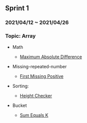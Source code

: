 ## Sprint 1 
### 2021/04/12 ~ 2021/04/26
### Topic: Array

- Math
  - [Maximum Absolute Difference](https://github.com/hienmv/SDE-HOI-problem-solving/blob/master/Array/Array-Math/Maximum-Absolute-Difference.md)

- Missing-repeated-number
  - [First Missing Positive](https://github.com/hienmv/SDE-HOI-problem-solving/blob/master/Array/Missing-number/first-missing-positive.md)

- Sorting:
  - [Height Checker](https://github.com/hienmv/SDE-HOI-problem-solving/blob/master/Array/Sorting/height-checker.md)

- Bucket
  - [Sum Equals K](https://github.com/hienmv/SDE-HOI-problem-solving/blob/master/Array/Bucketting/Sum-Equals-K.md)